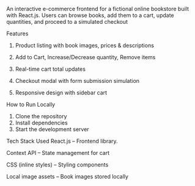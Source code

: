 An interactive e-commerce frontend for a fictional online bookstore built with React.js. Users can browse books, add them to a cart, update quantities, and proceed to a simulated checkout

 Features
 1. Product listing with book images, prices & descriptions

 2. Add to Cart, Increase/Decrease quantity, Remove items

 3. Real-time cart total updates

 4. Checkout modal with form submission simulation

 5. Responsive design with sidebar cart


 How to Run Locally
 1. Clone the repository
 2. Install dependencies
 3. Start the development server


Tech Stack Used
React.js – Frontend library. 

Context API – State management for cart

CSS (inline styles) – Styling components

Local image assets – Book images stored locally



